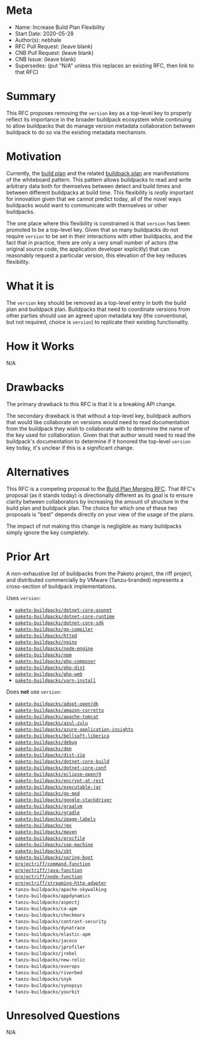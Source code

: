 # Meta
[meta]: #meta
- Name: Increase Build Plan Flexibility
- Start Date: 2020-05-28
- Author(s): nebhale
- RFC Pull Request: (leave blank)
- CNB Pull Request: (leave blank)
- CNB Issue: (leave blank)
- Supersedes: (put "N/A" unless this replaces an existing RFC, then link to that RFC)

# Summary
[summary]: #summary

This RFC proposes removing the `version` key as a top-level key to properly reflect its importance in the broader buildpack ecosystem while continuing to allow buildpacks that do manage version metadata collaboration between buildpack to do so via the existing metadata mechanism.

# Motivation
[motivation]: #motivation

Currently, the [build plan](https://github.com/buildpacks/spec/blob/master/buildpack.md#build-plan-toml) and the related [buildpack plan](https://github.com/buildpacks/spec/blob/master/buildpack.md#buildpack-plan-toml) are manifestations of the whiteboard pattern.  This pattern allows buildpacks to read and write arbitrary data both for themselves between detect and build times and between different buildpacks at build time.  This flexibility is _really_ important for innovation given that we cannot predict today, all of the novel ways buildpacks would want to communicate with themselves or other buildpacks.

The one place where this flexibility is constrained is that `version` has been promoted to be a top-level key.  Given that so many buildpacks do not require `version` to be set in their interactions with other buildpacks, and the fact that in practice, there are only a very small number of actors (the original source code, the application developer explicitly) that can reasonably request a particular version, this elevation of the key reduces flexibility.

# What it is
[what-it-is]: #what-it-is

The `version` key should be removed as a top-level entry in both the build plan and buildpack plan.  Buildpacks that need to coordinate versions from other parties should use an agreed upon metadata key (the conventional, but not required, choice is `version`) to replicate their existing functionality.

# How it Works
[how-it-works]: #how-it-works

N/A

# Drawbacks
[drawbacks]: #drawbacks

The primary drawback to this RFC is that it is a breaking API change.

The secondary drawback is that without a top-level key, buildpack authors that would like collaborate on versions would need to read documentation from the buildpack they wish to collaborate with to determine the name of the key used for collaboration.  Given that that author would need to read the buildpack's documentation to determine if it honored the top-level `version` key today, it's unclear if this is a significant change.

# Alternatives
[alternatives]: #alternatives

This RFC is a competing proposal to the [Build Plan Merging RFC](https://github.com/buildpacks/rfcs/pull/67).  That RFC's proposal (as it stands today) is directionally different as its goal is to ensure clarity between collaborators by increasing the amount of structure in the build plan and buildpack plan.  The choice for which one of these two proposals is "best" depends directly on your view of the usage of the plans.

The impact of not making this change is negligible as many buildpacks simply ignore the key completely.

# Prior Art
[prior-art]: #prior-art

A non-exhaustive list of buildpacks from the Paketo project, the riff project, and distributed commercially by VMware (Tanzu-branded) represents a cross-section of buildpack implementations.

Uses `version`:

  * [`paketo-buildpacks/dotnet-core-aspnet`](https://github.com/paketo-buildpacks/dotnet-core-aspnet)
  * [`paketo-buildpacks/dotnet-core-runtime`](https://github.com/paketo-buildpacks/dotnet-core-runtime)
  * [`paketo-buildpacks/dotnet-core-sdk`](https://github.com/paketo-buildpacks/dotnet-core-sdk)
  * [`paketo-buildpacks/go-compiler`](https://github.com/paketo-buildpacks/go-compiler)
  * [`paketo-buildpacks/httpd`](https://github.com/paketo-buildpacks/httpd)
  * [`paketo-buildpacks/nginx`](https://github.com/paketo-buildpacks/nginx)
  * [`paketo-buildpacks/node-engine`](https://github.com/paketo-buildpacks/procfile)
  * [`paketo-buildpacks/npm`](https://github.com/paketo-buildpacks/npm)
  * [`paketo-buildpacks/php-composer`](https://github.com/paketo-buildpacks/php-composer)
  * [`paketo-buildpacks/php-dist`](https://github.com/paketo-buildpacks/php-dist)
  * [`paketo-buildpacks/php-web`](https://github.com/paketo-buildpacks/php-web)
  * [`paketo-buildpacks/yarn-install`](https://github.com/paketo-buildpacks/yarn-install)

Does **not** use `version`:

  * [`paketo-buildpacks/adopt-openjdk`](https://github.com/paketo-buildpacks/adopt-openjdk)
  * [`paketo-buildpacks/amazon-corretto`](https://github.com/paketo-buildpacks/amazon-corretto)
  * [`paketo-buildpacks/apache-tomcat`](https://github.com/paketo-buildpacks/apache-tomcat)
  * [`paketo-buildpacks/azul-zulu`](https://github.com/paketo-buildpacks/azul-zulu)
  * [`paketo-buildpacks/azure-application-insights`](https://github.com/paketo-buildpacks/azure-application-insights)
  * [`paketo-buildpacks/bellsoft-liberica`](https://github.com/paketo-buildpacks/bellsoft-liberica)
  * [`paketo-buildpacks/debug`](https://github.com/paketo-buildpacks/debug)
  * [`paketo-buildpacks/dep`](https://github.com/paketo-buildpacks/dep)
  * [`paketo-buildpacks/dist-zip`](https://github.com/paketo-buildpacks/dist-zip)
  * [`paketo-buildpacks/dotnet-core-build`](https://github.com/paketo-buildpacks/dotnet-core-build)
  * [`paketo-buildpacks/dotnet-core-conf`](https://github.com/paketo-buildpacks/dotnet-core-conf)
  * [`paketo-buildpacks/eclipse-openj9`](https://github.com/paketo-buildpacks/eclipse-openj9)
  * [`paketo-buildpacks/encrypt-at-rest`](https://github.com/paketo-buildpacks/encrypt-at-rest)
  * [`paketo-buildpacks/executable-jar`](https://github.com/paketo-buildpacks/executable-jar)
  * [`paketo-buildpacks/go-mod`](https://github.com/paketo-buildpacks/go-mod)
  * [`paketo-buildpacks/google-stackdriver`](https://github.com/paketo-buildpacks/google-stackdriver)
  * [`paketo-buildpacks/graalvm`](https://github.com/paketo-buildpacks/graalvm)
  * [`paketo-buildpacks/gradle`](https://github.com/paketo-buildpacks/gradle)
  * [`paketo-buildpacks/image-labels`](https://github.com/paketo-buildpacks/image-labels)
  * [`paketo-buildpacks/jmx`](https://github.com/paketo-buildpacks/jmx)
  * [`paketo-buildpacks/maven`](https://github.com/paketo-buildpacks/maven)
  * [`paketo-buildpacks/procfile`](https://github.com/paketo-buildpacks/procfile)
  * [`paketo-buildpacks/sap-machine`](https://github.com/paketo-buildpacks/sap-machine)
  * [`paketo-buildpacks/sbt`](https://github.com/paketo-buildpacks/sbt)
  * [`paketo-buildpacks/spring-boot`](https://github.com/paketo-buildpacks/spring-boot)
  * [`projectriff/command-function`](https://github.com/projectriff/command-function-buildpack)
  * [`projectriff/java-function`](https://github.com/projectriff/java-function-buildpack)
  * [`projectriff/node-function`](https://github.com/projectriff/node-function-buildpack)
  * [`projectriff/streaming-http-adapter`](https://github.com/projectriff/streaming-http-adapter-buildpack)
  * `tanzu-buildpacks/apache-skywalking`
  * `tanzu-buildpacks/appdynamics`
  * `tanzu-buildpacks/aspectj`
  * `tanzu-buildpacks/ca-apm`
  * `tanzu-buildpacks/checkmarx`
  * `tanzu-buildpacks/contrast-security`
  * `tanzu-buildpacks/dynatrace`
  * `tanzu-buildpacks/elastic-apm`
  * `tanzu-buildpacks/jacoco`
  * `tanzu-buildpacks/jprofiler`
  * `tanzu-buildpacks/jrebel`
  * `tanzu-buildpacks/new-relic`
  * `tanzu-buildpacks/overops`
  * `tanzu-buildpacks/riverbed`
  * `tanzu-buildpacks/snyk`
  * `tanzu-buildpacks/synopsys`
  * `tanzu-buildpacks/yourkit`

# Unresolved Questions
[unresolved-questions]: #unresolved-questions

N/A
